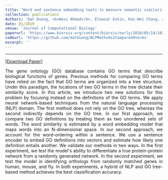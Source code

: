 ```yaml
---
title: "Word and sentence embedding tools to measure semantic similarity of Gene Ontology terms by their definitions"
collection: publications
Authors: 'Dat Duong, <b>Wasi Ahmad</b>, Eleazar Eskin, Kai-Wei Chang, and Jingyi Jessica Li.'
date: 01/2019
venue: 'Journal of Computational Biology'
paperurl: 'https://www.biorxiv.org/content/biorxiv/early/2018/05/14/103648.full.pdf'
codeurl: 'https://github.com/datduong/NLPMethods2CompareGOterms'
excerpt: ''
---
```

---
<a href='https://www.biorxiv.org/content/biorxiv/early/2018/05/14/103648.full.pdf' target="_blank">[Download Paper]</a>

<p align="justify">
The gene ontology (GO) database contains GO terms that describe biological functions of genes. Previous methods for comparing 
GO terms have relied on the fact that GO terms are organized into a tree structure. Under this paradigm, the locations of two 
GO terms in the tree dictate their similarity score. In this article, we introduce two new solutions for this problem by 
focusing instead on the definitions of the GO terms. We apply neural network-based techniques from the natural language 
processing (NLP) domain. The first method does not rely on the GO tree, whereas the second indirectly depends on the GO tree. 
In our first approach, we compare two GO definitions by treating them as two unordered sets of words. The word similarity is 
estimated by a word embedding model that maps words into an N-dimensional space. In our second approach, we account for the 
word-ordering within a sentence. We use a sentence encoder to embed GO definitions into vectors and estimate how likely one 
definition entails another. We validate our methods in two ways. In the first experiment, we test the model's ability to 
differentiate a true protein-protein network from a randomly generated network. In the second experiment, we test the model
in identifying orthologs from randomly matched genes in human, mouse, and fly. In both experiments, a hybrid of NLP and GO 
tree-based method achieves the best classification accuracy.
</p>

